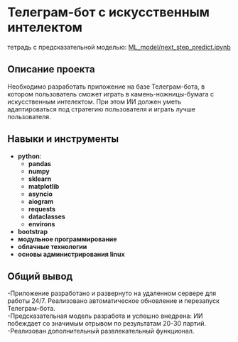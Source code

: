 # Телеграм-бот с искусственным интелектом
тетрадь с предсказательной моделью: [ML_model/next_step_predict.ipynb](https://github.com/IvanDmitrich/telegram_bot_with_AI/blob/master/ML_model/next_step_predict.ipynb)
## Описание проекта
Необходимо разработать приложение на базе Телеграм-бота, в котором пользователь сможет играть в камень-ножницы-бумага с искусственным интелектом. При этом ИИ должен уметь адаптироваться под стратегию пользователя и играть лучше пользователя.

## Навыки и инструменты

* **python**:
  * **pandas**
  * **numpy**
  * **sklearn**
  * **matplotlib**
  * **asyncio**
  * **aiogram**
  * **requests**
  * **dataclasses**
  * **environs**
* **bootstrap**
* **модульное программирование**
* **облачные технологии**
* **основы администрирования linux**

## Общий вывод
-Приложение разработано и развернуто на удаленном сервере для работы 24/7. Реализовано автоматическое обновление и перезапуск Телеграм-бота.
<br>-Предсказательная модель разработа и успешно внедрена: ИИ побеждает со значимым отрывом по результатам 20-30 партий.
<br>-Реализован дополнительный развлекательный функционал.
